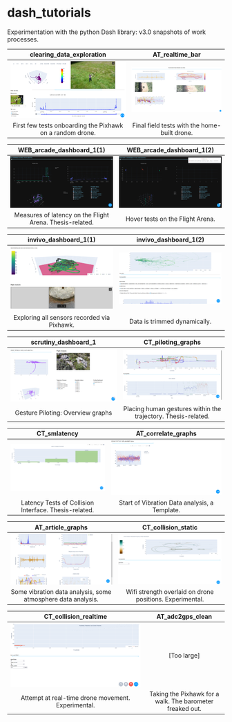 # dash_tutorials
Experimentation with the python Dash library: v3.0 snapshots of work processes.

clearing_data_exploration             |  AT_realtime_bar
:-------------------------:|:-------------------------:
![](LIVE/clearing_data_exploration.png)  |  ![](LIVE/AT_realtime_bar.png) 
First few tests onboarding the Pixhawk on a random drone. | Final field tests with the home-built drone.

WEB_arcade_dashboard_1(1)            |  WEB_arcade_dashboard_1(2)
:-------------------------:|:-------------------------:
![](LIVE/WEB_arcade_dashboard_1(1).png)  |  ![](LIVE/WEB_arcade_dashboard_1(2).png)
Measures of latency on the Flight Arena. Thesis-related. | Hover tests on the Flight Arena.

invivo_dashboard_1(1)            |  invivo_dashboard_1(2)
:-------------------------:|:-------------------------:
![](LIVE/invivo_dashboard_1(1).png)  |  ![](LIVE/invivo_dashboard_1(2).png)
Exploring all sensors recorded via Pixhawk.| Data is trimmed dynamically.

scrutiny_dashboard_1            |  CT_piloting_graphs
:-------------------------:|:-------------------------:
![](LIVE/scrutiny_dashboard_1.png)  |  ![](LIVE/CT_piloting_graphs.png)
Gesture Piloting: Overview graphs | Placing human gestures within the trajectory. Thesis-related.

CT_smlatency            |  AT_correlate_graphs
:-------------------------:|:-------------------------:
![](LIVE/CT_smlatency.png)  |  ![](LIVE/AT_correlate_graphs.png)
Latency Tests of Collision Interface. Thesis-related. | Start of Vibration Data analysis, a Template.

AT_article_graphs            |  CT_collision_static
:-------------------------:|:-------------------------:
![](LIVE/AT_article_graphs.png)  |  ![](LIVE/CT_collision_static.png)
Some vibration data analysis, some atmosphere data analysis. | Wifi strength overlaid on drone positions. Experimental.

CT_collision_realtime            |  AT_adc2gps_clean
:-------------------------:|:-------------------------:
![](LIVE/CT_collision_realtime.png)  |  [Too large]
Attempt at real-time drone movement. Experimental. | Taking the Pixhawk for a walk. The barometer freaked out.

